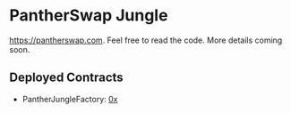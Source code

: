 # PantherSwap Jungle

https://pantherswap.com. Feel free to read the code. More details coming soon.

## Deployed Contracts

- PantherJungleFactory: [0x]()
